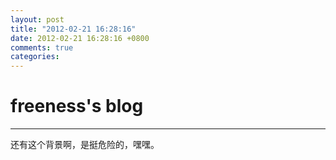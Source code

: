 ```yaml
---
layout: post
title: "2012-02-21 16:28:16"
date: 2012-02-21 16:28:16 +0800
comments: true
categories: 
---
```


# freeness's blog

----------

>
还有这个背景啊，是挺危险的，嘿嘿。